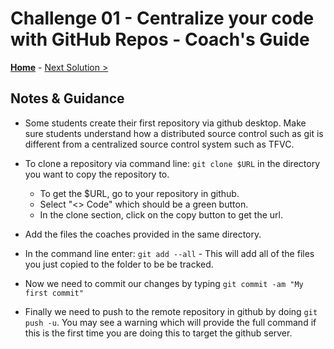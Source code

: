 # Challenge 01 - Centralize your code with GitHub Repos - Coach's Guide

**[Home](./README.md)** - [Next Solution >](./Solution-02.md)

## Notes & Guidance

- Some students create their first repository via github desktop.  Make sure students understand how a distributed source control such as git is different from a centralized source control system such as TFVC. 

- To clone a repository via command line: `git clone $URL` in the directory you want to copy the repository to.
  - To get the $URL, go to your repository in github.
  - Select "<> Code" which should be a green button.
  - In the clone section, click on the copy button to get the url.
- Add the files the coaches provided in the same directory.
- In the command line enter: `git add --all` - This will add all of the files you just copied to the folder to be be tracked.
- Now we need to commit our changes by typing `git commit -am "My first commit"`
- Finally we need to push to the remote repository in github by doing `git push -u`.  You may see a warning which will provide the full command if this is the first time you are doing this to target the github server.